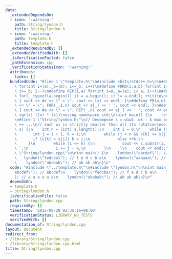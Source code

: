 ```yaml
---
data:
  _extendedDependsOn:
  - icon: ':warning:'
    path: String/lyndon.h
    title: String/lyndon.h
  - icon: ':warning:'
    path: template.h
    title: template.h
  _extendedRequiredBy: []
  _extendedVerifiedWith: []
  _isVerificationFailed: false
  _pathExtension: cpp
  _verificationStatusIcon: ':warning:'
  attributes:
    links: []
  bundledCode: "#line 1 \"template.h\"\n#include <bits/stdc++.h>\n\n#define FOR(i,a,b)\
    \ for(int i=(a),_b=(b); i<=_b; i++)\n#define FORD(i,a,b) for(int i=(a),_b=(b);\
    \ i>=_b; i--)\n#define REP(i,a) for(int i=0,_a=(a); i<_a; i++)\n#define EACH(it,a)\
    \ for(__typeof(a.begin()) it = a.begin(); it != a.end(); ++it)\n\n#define DEBUG(x)\
    \ { cout << #x << \" = \"; cout << (x) << endl; }\n#define PR(a,n) { cout << #a\
    \ << \" = \"; FOR(_,1,n) cout << a[_] << ' '; cout << endl; }\n#define PR0(a,n)\
    \ { cout << #a << \" = \"; REP(_,n) cout << a[_] << ' '; cout << endl; }\n\n#define\
    \ sqr(x) ((x) * (x))\nusing namespace std;\n\nint main() {\n    return 0;\n}\n\
    \n#line 1 \"String/lyndon.h\"\n// Decompose s = w1w2..wk : k max and w1 >= w2\
    \ >= ...\n// each wi is strictly smaller than all its rotation\nvoid lyndon(string\
    \ s) {\n    int n = (int) s.length();\n    int i = 0;\n    while (i < n) {\n \
    \       int j = i + 1, k = i;\n        while (j < n && s[k] <= s[j]) {\n     \
    \       if (s[k] < s[j]) k = i;\n            else ++k;\n            ++j;\n   \
    \     }\n        while (i <= k) {\n            cout << s.substr(i, j - k) << '\
    \ ';\n            i += j - k;\n        }\n    }\n    cout << endl;\n}\n#line 3\
    \ \"String/lyndon.cpp\"\n\nint main() {\n    lyndon(\"abcdef\"); // abcdef\n \
    \   lyndon(\"fedcba\"); // f e d c b a\n    lyndon(\"aaaaaa\"); // a a a a a a\n\
    \    lyndon(\"ababab\"); // ab ab ab\n}\n"
  code: "#include \"../template.h\"\n#include \"lyndon.h\"\n\nint main() {\n    lyndon(\"\
    abcdef\"); // abcdef\n    lyndon(\"fedcba\"); // f e d c b a\n    lyndon(\"aaaaaa\"\
    ); // a a a a a a\n    lyndon(\"ababab\"); // ab ab ab\n}\n"
  dependsOn:
  - template.h
  - String/lyndon.h
  isVerificationFile: false
  path: String/lyndon.cpp
  requiredBy: []
  timestamp: '2015-09-28 02:35:16+08:00'
  verificationStatus: LIBRARY_NO_TESTS
  verifiedWith: []
documentation_of: String/lyndon.cpp
layout: document
redirect_from:
- /library/String/lyndon.cpp
- /library/String/lyndon.cpp.html
title: String/lyndon.cpp
---
```

